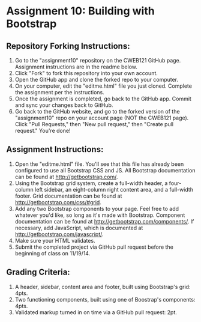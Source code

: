 # Assignment 10: Building with Bootstrap

## Repository Forking Instructions:
1. Go to the "assignment10" repository on the CWEB121 GitHub page. Assignment instructions are in the readme below.
2. Click "Fork" to fork this repository into your own account.
3. Open the GitHub app and clone the forked repo to your computer.
4. On your computer, edit the "editme.html" file you just cloned. Complete the assignment per the instructions.
5. Once the assignment is completed, go back to the GitHub app. Commit and sync your changes back to GitHub.
6. Go back to the GitHub website, and go to the forked version of the "assignment10" repo on your account page (NOT the CWEB121 page). Click "Pull Requests," then "New pull request," then "Create pull request." You're done!


## Assignment Instructions:
1. Open the "editme.html" file. You'll see that this file has already been configured to use all Bootstrap CSS and JS. All Bootstrap documentation can be found at http://getbootstrap.com/.
2. Using the Bootstrap grid system, create a full-width header, a four-column left sidebar, an eight-column right content area, and a full-width footer. Grid documentation can be found at http://getbootstrap.com/css/#grid.
3. Add any two Bootstrap components to your page. Feel free to add whatever you'd like, so long as it's made with Bootstrap. Component documentation can be found at http://getbootstrap.com/components/. If necessary, add JavaScript, which is documented at http://getbootstrap.com/javascript/.
4. Make sure your HTML validates.
5. Submit the completed project via GitHub pull request before the beginning of class on 11/19/14.

## Grading Criteria:
1. A header, sidebar, content area and footer, built using Bootstrap's grid: 4pts.
2. Two functioning components, built using one of Boostrap's components: 4pts.
3. Validated markup turned in on time via a GitHub pull request: 2pt.